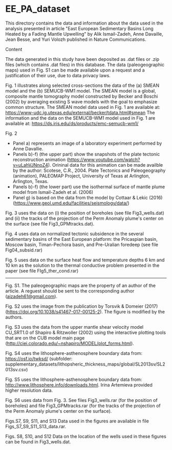 # EE_PA_dataset

This directory contains the data and information about the data used in the analysis 
presented in article "East European Sedimentary Basins Long Heated by a Fading 
Mantle Upwelling" by Alik Ismail-Zadeh, Anne Davaille, Jean Besse, and Yuri Volozh
published in Nature Communications.

Content

The data generated in this study have been deposited as .dat files or .zip files 
(which contains .dat files) in this database. The data (paleogeographic maps) used 
in Fig. S1 can be made available upon a request and a justification of their use, 
due to data privacy laws.

Fig. 1
illustrates along selected cross-sections the data of the (a) SMEAN model and the 
(b) SEMUCB-WM1 model. The SMEAN model is a global, composite mantle tomography 
model constructed by Becker and Boschi (2002) by averaging existing S wave models 
with the goal to emphasize common structure. The SMEAN model data used in Fig. 1 
are available at: https://www-udc.ig.utexas.edu/external/becker/tdata.html#smean
The information and the data on the SEMUCB-WM1 model used in Fig. 1 are available at:
https://ds.iris.edu/ds/products/emc-semucb-wm1/

Fig. 2
- Panel a) represents an image of a laboratory experiment performed by Anne Davallie. 
- Panels b)-f) (the upper part) show the snapshots of the plate tectonic reconstruction animation 
(https://www.youtube.com/watch?v=uLahVJNnoZ4). Orininal data for this animation can be made 
availble by the author: Scotese, C.R., 2004. Plate Tectonics and Paleogeography (animation), 
PALEOMAP Project, University of Texas at Arlington, Arlington, Texas. 
- Panels b)-f) (the lower part) use the isothermal surface of mantle plume model 
from Ismail-Zadeh et al. (2006)
- Panel g) is based on the data from the model by Cottaar & Lekic (2016) 
(https://www.geol.umd.edu/facilities/seismology/data/) 

Fig. 3 
uses the data on (i) the position of boreholes (see file Fig3_wells.dat) and 
(ii) the tracks of the projection of the Perm Anomaly plume's center on the surface 
(see file Fig3_GPMtracks.dat). 

Fig. 4 
uses data on normalized tectonic subsidence in the several sedimentary basins of the 
East European platform: the Pricaspian basin, Moscow basin, Timan-Pechora basin, and 
Pre-Uralian foredeep (see file Fig04_subsid.rar)

Fig. 5 
uses data  on the surface heat flow and temperature depths 6 km and 10 km 
as the solution to the thermal conductive problem presented in the paper 
(see file FIg5_ther_cond.rar)

****

Fig. S1.
The paleogeographic maps are the property of an author of the article. 
A reguest should be sent to the corresponding author (aizadeh61@gmail.com).  

Fig. S2 
uses the image from the publication by Torsvik & Domeier (2017) 
(https://doi.org/10.1038/s41467-017-00125-2). The figure is modified 
by the authors.

Fig. S3 
uses the data from the upper mantle shear velocity model CU_SRT1.0 of 
Shapiro & Ritzwoller (2002) using the interactive plotting tools that are on the 
CUB model main page (http://ciei.colorado.edu/~nshapiro/MODEL/plot_forms.html). 

Fig. S4 
uses the lithosphere-asthenosphere boundary data from: https://osf.io/twksd/ 
(subfolder:
supplementary_datasets/lithopsheric_thickness_maps/global/SL2013sv/SL2013sv.csv)

Fig. S5 
uses the lithosphere-asthenosphere boundary data from: 
http://www.lithosphere.info/downloads.html. 
Irina Artemieva provided higher resolution data.

Fig. S6 
uses data from Fig. 3. See files Fig3_wells.rar (for the position of boreholes) 
and  file Fig3_GPMtracks.rar (for the tracks of the projection of the Perm Anomaly 
plume's center on the surface). 

Figs.S7, S9, S11, and S13 
Data used in the figures are available in file Figs_S7_S9_S11_S13_data.rar.

Figs. S8, S10, and S12 
Data on the location of the wells used in these figures can be found in Fig3_wells.dat.


